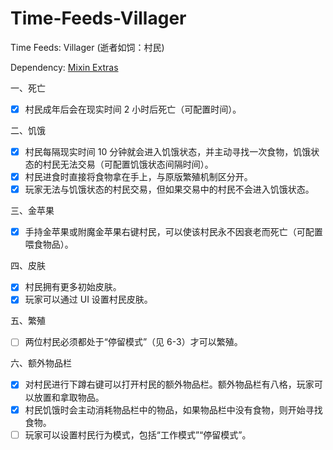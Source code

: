 # Time-Feeds-Villager
Time Feeds: Villager (逝者如饲：村民)

Dependency: [Mixin Extras](https://repo1.maven.org/maven2/io/github/llamalad7/mixinextras-forge/0.4.1/mixinextras-forge-0.4.1.jar)

一、死亡
- [x] 村民成年后会在现实时间 2 小时后死亡（可配置时间）。

二、饥饿
- [x] 村民每隔现实时间 10 分钟就会进入饥饿状态，并主动寻找一次食物，饥饿状态的村民无法交易（可配置饥饿状态间隔时间）。
- [x] 村民进食时直接将食物拿在手上，与原版繁殖机制区分开。
- [x] 玩家无法与饥饿状态的村民交易，但如果交易中的村民不会进入饥饿状态。

三、金苹果
- [x] 手持金苹果或附魔金苹果右键村民，可以使该村民永不因衰老而死亡（可配置喂食物品）。

四、皮肤
- [x] 村民拥有更多初始皮肤。
- [x] 玩家可以通过 UI 设置村民皮肤。

五、繁殖
- [ ] 两位村民必须都处于“停留模式”（见 6-3）才可以繁殖。

六、额外物品栏
- [x] 对村民进行下蹲右键可以打开村民的额外物品栏。额外物品栏有八格，玩家可以放置和拿取物品。
- [x] 村民饥饿时会主动消耗物品栏中的物品，如果物品栏中没有食物，则开始寻找食物。
- [ ] 玩家可以设置村民行为模式，包括“工作模式”“停留模式”。